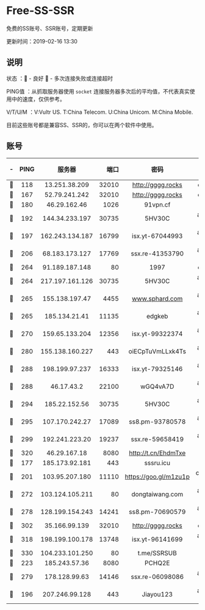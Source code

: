 # Free-SS-SSR

免费的SS账号、SSR账号，定期更新

更新时间：2019-02-16 13:30

## 说明

状态     ：🙂 - 良好 🙁 - 多次连接失败或连接超时

PING值   ：从抓取服务器使用 `socket` 连接服务器多次后的平均值，不代表真实使用中的速度，仅供参考。

V/T/U/M  ：V:Vultr US. T:China Telecom. U:China Unicom. M:China Mobile.

目前这些账号都是兼容SS、SSR的，你可以在两个软件中使用。

## 账号

|-|PING|服务器|端口|密码|加密方式|区域|V/T/U/M|
|:----:|:----:|:-----:|-----:|:----:|:----:|:----:|:----:|
|🙂|118|13.251.38.209|32010|http://gggg.rocks|chacha20|SG|10↑/8↑/7↑/10↑|
|🙂|167|52.79.241.242|32010|http://gggg.rocks|chacha20|KR|9↑/10↑/10↑/10↑|
|🙂|180|46.29.162.46|1026|91vpn.cf|rc4-md5|RU|10↑/10↑/10↑/10↑|
|🙂|192|144.34.233.197|30735|5HV30C|aes-256-cfb|US|10↑/10↑/10↑/10↑|
|🙂|197|162.243.134.187|16799|isx.yt-67044993|aes-256-cfb|US|10↑/10↑/10↑/10↑|
|🙂|206|68.183.173.127|17769|ssx.re-41353790|aes-256-cfb|US|10↑/10↑/10↑/10↑|
|🙂|264|91.189.187.148|80|1997|chacha20|US|10↑/10↑/10↑/9↑|
|🙂|264|217.197.161.126|30735|5HV30C|aes-256-cfb|SG|10↑/10↑/10↑/10↑|
|🙂|265|155.138.197.47|4455|www.sphard.com|aes-256-cfb|US|8↑/10↑/10↑/10↑|
|🙂|265|185.134.21.41|11135|edgkeb|aes-256-cfb|GB|10↑/10↑/10↑/10↑|
|🙂|270|159.65.133.204|12356|isx.yt-99322374|aes-256-cfb|SG|10↑/10↑/10↑/10↑|
|🙂|280|155.138.160.227|443|oiECpTuVmLLxk4Ts|aes-256-cfb|US|8↑/10↑/10↑/10↑|
|🙂|288|198.199.97.237|16333|isx.yt-79325146|aes-256-cfb|US|10↑/10↑/10↑/10↑|
|🙂|288|46.17.43.2|22100|wGQ4vA7D|aes-256-gcm|RU|1↓/10↑/10↑/10↑|
|🙂|294|185.22.152.56|30735|5HV30C|aes-256-cfb|RU|9↑/10↑/10↑/10↑|
|🙂|295|107.170.242.27|17089|ss8.pm-93780578|aes-256-cfb|US|10↑/10↑/10↑/10↑|
|🙂|299|192.241.223.20|19237|ssx.re-59658419|aes-256-cfb|US|10↑/10↑/10↑/10↑|
|🙂|320|46.29.167.18|8080|http://t.cn/EhdmTxe|rc4-md5|RU|10↑/10↑/10↑/10↑|
|🙂|177|185.173.92.181|443|sssru.icu|rc4-md5|RU|9↑/9↑/10↑/9↑|
|🙂|201|103.95.207.180|11110|https://goo.gl/m1zu1p|chacha20-ietf|US|8↑/9↓/10↑/10↑|
|🙂|272|103.124.105.211|80|dongtaiwang.com|aes-256-cfb|US|10↑/10↑/10↑/10↑|
|🙂|278|128.199.154.243|14241|ss8.pm-70690579|aes-256-cfb|SG|10↑/10↑/10↑/10↑|
|🙂|302|35.166.99.139|32010|http://gggg.rocks|chacha20|US|9↑/8↑/8↓/8↑|
|🙂|318|198.199.100.178|13748|isx.yt-96141699|aes-256-cfb|US|10↑/10↑/10↑/10↑|
|🙂|330|104.233.101.250|80|t.me/SSRSUB|rc4-md5|CA|10↑/10↑/10↑/10↑|
|🙂|223|185.243.57.36|8080|PCHQ2E|rc4-md5|US|9↑/9↓/7↑/8↓|
|🙂|279|178.128.99.63|14146|ssx.re-06098086|aes-256-cfb|SG|10↑/10↑/10↑/10↑|
|🙁|196|207.246.99.128|443|Jiayou123|aes-256-cfb|US|9↑/10↑/9↑/10↑|
